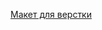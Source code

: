 [Макет для верстки](https://www.figma.com/file/TqrOxczEASp59kgUTJxceN/John-%2B?node-id=0%3A1&t=jkbg6YnxYDIZS0hi-3)